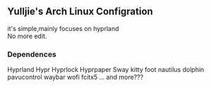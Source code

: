 ## Yulljie's Arch Linux Configration
it's simple,mainly focuses on hyprland  
No more edit.

### Dependences
Hyprland Hypr Hyprlock Hyprpaper Sway kitty foot nautilus dolphin pavucontrol waybar wofi fcitx5 ...
and more???


